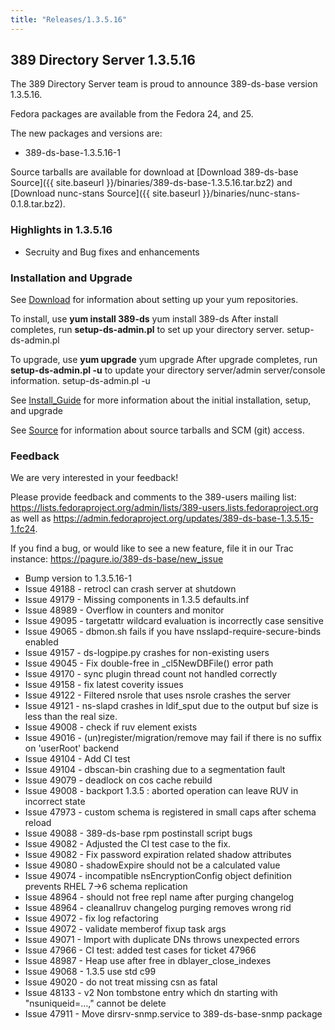 ```yaml
---
title: "Releases/1.3.5.16"
---
```

389 Directory Server 1.3.5.16
-----------------------------

The 389 Directory Server team is proud to announce 389-ds-base version 1.3.5.16.

Fedora packages are available from the Fedora 24, and 25.

The new packages and versions are:

-   389-ds-base-1.3.5.16-1

Source tarballs are available for download at [Download 389-ds-base Source]({{ site.baseurl }}/binaries/389-ds-base-1.3.5.16.tar.bz2) and [Download nunc-stans Source]({{ site.baseurl }}/binaries/nunc-stans-0.1.8.tar.bz2).

### Highlights in 1.3.5.16

-   Secruity and Bug fixes and enhancements

### Installation and Upgrade

See [Download](../download.html) for information about setting up your yum repositories.

To install, use **yum install 389-ds** yum install 389-ds After install completes, run **setup-ds-admin.pl** to set up your directory server. setup-ds-admin.pl

To upgrade, use **yum upgrade** yum upgrade After upgrade completes, run **setup-ds-admin.pl -u** to update your directory server/admin server/console information. setup-ds-admin.pl -u

See [Install\_Guide](../legacy/install-guide.html) for more information about the initial installation, setup, and upgrade

See [Source](../development/source.html) for information about source tarballs and SCM (git) access.

### Feedback

We are very interested in your feedback!

Please provide feedback and comments to the 389-users mailing list: <https://lists.fedoraproject.org/admin/lists/389-users.lists.fedoraproject.org> as well as <https://admin.fedoraproject.org/updates/389-ds-base-1.3.5.15-1.fc24>.

If you find a bug, or would like to see a new feature, file it in our Trac instance: <https://pagure.io/389-ds-base/new_issue>

- Bump version to 1.3.5.16-1
- Issue 49188 - retrocl can crash server at shutdown
- Issue 49179 - Missing components in 1.3.5 defaults.inf
- Issue 48989 - Overflow in counters and monitor
- Issue 49095 - targetattr wildcard evaluation is incorrectly case sensitive
- Issue 49065 - dbmon.sh fails if you have nsslapd-require-secure-binds enabled
- Issue 49157 - ds-logpipe.py crashes for non-existing users
- Issue 49045 - Fix double-free in _cl5NewDBFile() error path
- Issue 49170 - sync plugin thread count not handled correctly
- Issue 49158 - fix latest coverity issues
- Issue 49122 - Filtered nsrole that uses nsrole crashes the  server
- Issue 49121 - ns-slapd crashes in ldif_sput due to the output buf size is less than the real size.
- Issue 49008 - check if ruv element exists
- Issue 49016 - (un)register/migration/remove may fail if there is no suffix on 'userRoot' backend
- Issue 49104 - Add CI test
- Issue 49104 - dbscan-bin crashing due to a segmentation fault
- Issue 49079 - deadlock on cos cache rebuild
- Issue 49008 - backport 1.3.5 : aborted operation can leave RUV in incorrect state
- Issue 47973 - custom schema is registered in small caps after schema reload
- Issue 49088 - 389-ds-base rpm postinstall script bugs
- Issue 49082 - Adjusted the CI test case to the fix.
- Issue 49082 - Fix password expiration related shadow attributes
- Issue 49080 - shadowExpire should not be a calculated value
- Issue 49074 - incompatible nsEncryptionConfig object definition prevents RHEL 7->6 schema replication
- Issue 48964 - should not free repl name after purging changelog
- Issue 48964 - cleanallruv changelog purging removes wrong  rid
- Issue 49072 - fix log refactoring
- Issue 49072 - validate memberof fixup task args
- Issue 49071 - Import with duplicate DNs throws unexpected errors
- Issue 47966 - CI test: added test cases for ticket 47966
- Issue 48987 - Heap use after free in dblayer_close_indexes
- Issue 49068 - 1.3.5 use std c99
- Issue 49020 - do not treat missing csn as fatal
- Issue 48133 - v2 Non tombstone entry which dn starting with "nsuniqueid=...," cannot be delete
- Issue 47911 - Move dirsrv-snmp.service to 389-ds-base-snmp package

